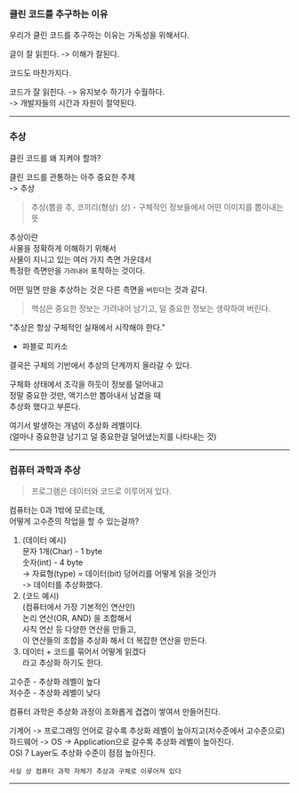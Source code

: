 ### 클린 코드를 추구하는 이유

우리가 클린 코드를 추구하는 이유는 가독성을 위해서다.

글이 잘 읽힌다. -> 이해가 잘된다.

코드도 마찬가지다.

코드가 잘 읽힌다. -> 유지보수 하기가 수월하다.  
-> 개발자들의 시간과 자원이 절약된다.

---

### 추상

클린 코드를 왜 지켜야 할까?

클린 코드를 관통하는 아주 중요한 주제  
-> 추상

> 추상(뽑을 추, 코끼리(형상) 상) - 구체적인 정보들에서 어떤 이미지를 뽑아내는 뜻

추상이란  
사물을 정확하게 이해하기 위해서  
사물이 지니고 있는 여러 가지 측면 가운데서  
특정한 측면만을 `가려내어` 포착하는 것이다.  

어떤 일면 만을 추상하는 것은 다른 측면을 `버린다`는 것과 같다.

> 핵심은 중요한 정보는 가려내어 남기고, 덜 중요한 정보는 생략하여 버린다.

"추상은 항상 구체적인 실재에서 시작해야 한다."
- 파블로 피카소

결국은 구체의 기반에서 추상의 단계까지 올라갈 수 있다.

구체화 상태에서 조각을 하듯이 정보를 덜어내고  
정말 중요한 것만, 액기스만 뽑아내서 남겼을 때  
추상화 했다고 부른다.

여기서 발생하는 개념이 추상화 레벨이다.  
(얼마나 중요한걸 남기고 덜 중요한걸 덜어냈는지를 나타내는 것)

---

### 컴퓨터 과학과 추상

> 프로그램은 데이터와 코드로 이루어져 있다.

컴퓨터는 0과 1밖에 모르는데,  
어떻게 고수준의 작업을 할 수 있는걸까?

1. (데이터 예시)  
   문자 1개(Char) - 1 byte  
   숫자(int) - 4 byte  
   -> 자료형(type) = 데이터(bit) 덩어리를 어떻게 읽을 것인가  
   -> 데이터를 추상화했다.
2. (코드 예시)  
   (컴퓨터에서 가장 기본적인 연산인)  
   논리 연산(OR, AND) 을 조합해서  
   사칙 연산 등 다양한 연산을 만들고,  
   이 연산들의 조합을 추상화 해서 더 복잡한 연산을 만든다.
3. 데이터 + 코드를 묶어서 어떻게 읽겠다  
   라고 추상화 하기도 한다.

고수준 - 추상화 레벨이 높다  
저수준 - 추상화 레벨이 낮다

컴퓨터 과학은 추상화 과정이 조화롭게 겹겹이 쌓여서 만들어진다.

기계어 -> 프로그래밍 언어로 갈수록 추상화 레벨이 높아지고(저수준에서 고수준으로)  
하드웨어 -> OS -> Application으로 갈수록 추상화 레벨이 높아진다.  
OSI 7 Layer도 추상화 수준이 점점 높아진다.  

`사실 상 컴퓨터 과학 자체가 추상과 구체로 이루어져 있다`

---
